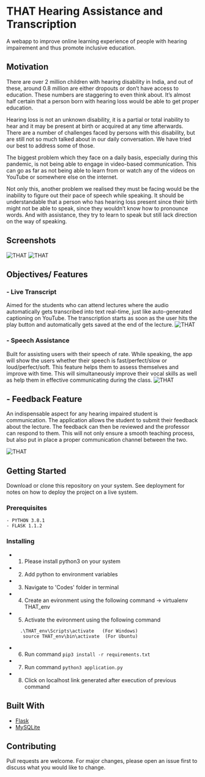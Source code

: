 # THAT Hearing Assistance and Transcription
A webapp to improve online learning experience of people with hearing impairement and thus promote inclusive education.

## Motivation
There are over 2 million children with hearing disability in India, and out of these, around
0.8 million are either dropouts or don’t have access to education. These numbers are
staggering to even think about. It’s almost half certain that a person born with hearing
loss would be able to get proper education.

Hearing loss is not an unknown disability, it is a partial or total inability to hear and it may
be present at birth or acquired at any time afterwards. There are a number of challenges
faced by persons with this disability, but are still not so much talked about in our daily
conversation. We have tried our best to address some of those.

The biggest problem which they face on a daily basis, especially during this pandemic, is
not being able to engage in video-based communication. This can go as far as not being
able to learn from or watch any of the videos on YouTube or somewhere else on the
internet.

Not only this, another problem we realised they must be facing would be the inability to
figure out their pace of speech while speaking. It should be understandable that a person
who has hearing loss present since their birth might not be able to speak, since they
wouldn’t know how to pronounce words. And with assistance, they try to learn to speak
but still lack direction on the way of speaking.

## Screenshots
![THAT](https://github.com/abhinav-bohra/THAT/blob/master/Screenshots/Collage1.jpg)
![THAT](https://github.com/abhinav-bohra/THAT/blob/master/Screenshots/Collage2.jpg)

##  Objectives/ Features
### - Live Transcript
Aimed for the students who can attend lectures where the audio automatically gets
transcribed into text real-time, just like auto-generated captioning on YouTube. The
transcription starts as soon as the user hits the play button and automatically gets saved
at the end of the lecture.
![THAT](https://github.com/abhinav-bohra/THAT/blob/master/Screenshots/Collage1.jpg)

### - Speech Assistance
Built for assisting users with their speech of rate. While speaking, the app will show the
users whether their speech is fast/perfect/slow or loud/perfect/soft. This feature helps
them to assess themselves and improve with time. This will simultaneously improve their
vocal skills as well as help them in effective communicating during the class.
![THAT](https://github.com/abhinav-bohra/THAT/blob/master/Screenshots/Collage1.jpg)
## - Feedback Feature
An indispensable aspect for any hearing impaired student is communication. The
application allows the student to submit their feedback about the lecture. The feedback
can then be reviewed and the professor can respond to them. This will not only ensure a
smooth teaching process, but also put in place a proper communication channel
between the two.

![THAT](https://github.com/abhinav-bohra/THAT/blob/master/Screenshots/Collage1.jpg)
## Getting Started

Download or clone this repository on your system. See deployment for notes on how to deploy 
the project on a live system.

### Prerequisites
```
- PYTHON 3.8.1
- FLASK 1.1.2
```
### Installing
- 1. Please install python3 on your system
- 2. Add python to environment variables
- 3. Navigate to 'Codes' folder in terminal 
- 4. Create an evironment using the following command -> virtualenv THAT_env
- 5. Activate the evironment using the following command  
```
     .\THAT_env\Scripts\activate   (For Windows)
      source THAT_env\bin\activate  (For Ubuntu)
```
- 6. Run command ```pip3 install -r requirements.txt```
- 7. Run command ```python3 application.py```
- 8. Click on localhost link generated after execution of previous command

## Built With

* [Flask](https://flask.palletsprojects.com/en/1.1.x/) 
* [MySQLite](https://www.sqlite.org/index.html) 

## Contributing

Pull requests are welcome. For major changes, please open an issue first to discuss what you would like to change.
